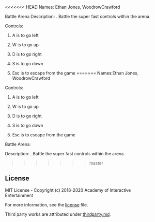<<<<<<< HEAD
Names: Ethan Jones, WoodrowCrawford

Battle Arena
Description: . Battle the super fast controls within the arena.

Controls:

 1.   A is to go left

 2.   W is to go up

 3.   D is to go right

 4.   S is to go down

 5.   Esc is to escape from the game
=======
Names:Ethan Jones, WoodrowCrawford

Controls:

1. A is to go left

2. W is to go up

3. D is to go right

4. S is to go down

5. Esc is to escape from the game


Battle Arena:

Description:
. Battle the super fast controls within the arena.
>>>>>>> master

## License

MIT License - Copyright (c) 2018-2020 Academy of Interactive Entertainment

For more information, see the [license][lic] file.

Third party works are attributed under [thirdparty.md][3p].

[lic]:license.md
[3p]:thirdparty.md
[raylib]:https://github.com/raysan5/raylib
